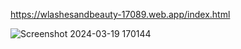 https://wlashesandbeauty-17089.web.app/index.html

![Screenshot 2024-03-19 170144](https://github.com/PierinaBrito/wlashesandbeauty/assets/77765628/30e33746-3dff-4ea9-b99b-73328cc64142)
